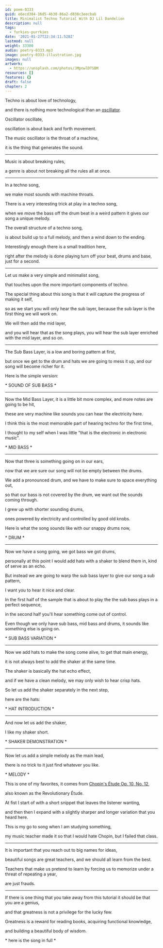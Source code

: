 ```yaml
---
id: poem-0333
guid: e6ecd384-16d5-4b30-86a2-d838c3eecbab
title: Minimalist Techno Tutorial With DJ Lil Dandelion
description: null
tags:
  - furkies-purrkies
date: '2021-01-27T22:34:11.528Z'
lastmod: null
weight: 33300
audio: poetry-0333.mp3
image: poetry-0333-illustration.jpg
images: null
artwork:
  - https://unsplash.com/photos/JMpnwlDTSBM
resources: []
features: {}
draft: false
chapter: 2
---
```


Techno is about love of technology,

and there is nothing more technological than an [oscillator](https://www.youtube.com/watch?v=c3udLCvoCC0).

Oscillator oscillate,

oscillation is about back and forth movement.

The music oscillator is the throat of a machine,

it is the thing that generates the sound.

---

Music is about breaking rules,

a genre is about not breaking all the rules all at once.

---

In a techno song,

we make most sounds with machine throats.

There is a very interesting trick at play in a techno song,

when we move the bass off the drum beat in a weird pattern it gives our song a unique melody.

The overall structure of a techno song,

is about build up to a full melody, and then a wind down to the ending.

Interestingly enough there is a small tradition here,

right after the melody is done playing turn off your beat, drums and base, just for a second.

---

Let us make a very simple and minimalist song,

that touches upon the more important components of techno.

The special thing about this song is that it will capture the progress of making it self,

so as we start you will only hear the sub layer, because the sub layer is the first thing we will work on.

We will then add the mid layer,

and you will hear that as the song plays, you will hear the sub layer enriched with the mid layer, and so on.

---

The Sub Bass Layer, is a low and boring pattern at first,

but once we get to the drum and hats we are going to mess it up, and our song will become richer for it.

Here is the simple version:

\* SOUND OF SUB BASS \*

---

Now the Mid Bass Layer, it is a little bit more complex, and more notes are going to be hit,

these are very machine like sounds you can hear the electricity here.

I think this is the most memorable part of hearing techno for the first time,

I thought to my self when I was little "that is the electronic in electronic music".

\* MID BASS \*

---

Now that three is something going on in our ears,

now that we are sure our song will not be empty between the drums.

We add a pronounced drum, and we have to make sure to space everything out,

so that our bass is not covered by the drum, we want out the sounds coming through.

I grew up with shorter sounding drums,

ones powered by electricity and controlled by good old knobs.

Here is what the song sounds like with our snappy drums now,

\* DRUM \*

---

Now we have a song going, we got bass we got drums,

personally at this point I would add hats with a shaker to blend them in, kind of serve as an echo.

But instead we are going to warp the sub bass layer to give our song a sub pattern,

I want you to hear it nice and clear.

In the first half of the sample that is about to play the the sub bass plays in a perfect sequence,

in the second half you'll hear something come out of control.

Even though we only have sub bass, mid bass and drums, it sounds like something else is going on.

\* SUB BASS VARIATION \*

---

Now we add hats to make the song come alive, to get that main energy,

it is not always best to add the shaker at the same time.

The shaker is basically the hat echo effect,

and if we have a clean melody, we may only wish to hear crisp hats.

So let us add the shaker separately in the next step,

here are the hats:

\* HAT INTRODUCTION \*

---

And now let us add the shaker,

I like my shaker short.

\* SHAKER DEMONSTRATION \*

---

Now let us add a simple melody as the main lead,

there is no trick to it just find whatever you like.

\* MELODY \*

This is one of my favorites, it comes from [Chopin's Étude Op. 10, No. 12](https://www.youtube.com/watch?v=Gi5VTBdKbFM),

also known as the Revolutionary Étude.

At fist I start of with a short snippet that leaves the listener wanting,

and then then I expand with a slightly sharper and longer variation that you heard here.

This is my go to song when I am studying something,

my music teacher made it so that I would hate Chopin, but I failed that class.

---

It is important that you reach out to big names for ideas,

beautiful songs are great teachers, and we should all learn from the best.

Teachers that make us pretend to learn by forcing us to memorize under a threat of repeating a year,

are just frauds.

---

If there is one thing that you take away from this tutorial it should be that you are a genius,

and that greatness is not a privilege for the lucky few.

Greatness is a reward for reading books, acquiring functional knowledge,

and building a beautiful body of wisdom.

\* here is the song in full \*
